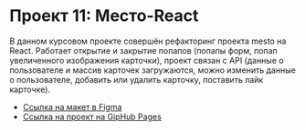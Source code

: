 # Проект 11: Место-React

В данном курсовом проекте совершён рефакторинг проекта mesto на React. Работает открытие и закрытие попапов (попапы форм, попап увеличенного изображения карточки), проект  связан с API (данные о пользователе и массив карточек загружаются, можно изменить данные о пользователе, добавить или удалить карточку, поставить лайк карточке).

* [Ссылка на макет в Figma](https://www.figma.com/file/nlYpT4VhFiwimn2YlncrcF/JavaScript.-Sprint-6)
* [Ссылка на проект на GipHub Pages](https://zzzebbra.github.io/mesto-react/index.html)




